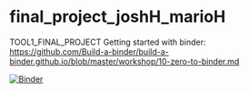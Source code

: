 # final_project_joshH_marioH
TOOL1_FINAL_PROJECT
Getting started with binder:
  https://github.com/Build-a-binder/build-a-binder.github.io/blob/master/workshop/10-zero-to-binder.md

[![Binder](https://mybinder.org/badge_logo.svg)](https://mybinder.org/v2/gh/mariodhernandez/final_project_joshH_marioH/main)
